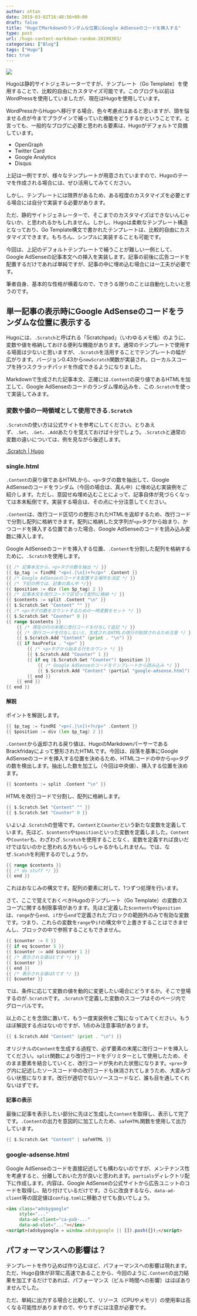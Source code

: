```yaml
---
author: ottan
date: 2019-03-02T16:48:56+09:00
draft: false
title: "HugoでMarkdownのランダムな位置にGoogle AdSenseのコードを挿入する"
type: post
url: /hugo-content-markdown-random-20190303/
categories: ["Blog"]
tags: ["Hugo"]
toc: true
---
```


![](/images/2019/03/190302-fdd22500e5352588.png)

Hugoは静的サイトジェネレーターですが、テンプレート（Go Template）を使用することで、比較的自由にカスタマイズ可能です。このブログも以前はWordPressを使用していましたが、現在はHugoを使用しています。

WordPressからHugoへ移行する場合、色々考慮点はあると思いますが、頭を悩ませる点が今までプラグインで補っていた機能をどうするかということです。と言っても、一般的なブログに必要と思われる要素は、Hugoがデフォルトで具備しています。

- OpenGraph
- Twitter Card
- Google Analytics
- Disqus

上記は一例ですが、様々なテンプレートが用意されていますので、Hugoのテーマを作成される場合には、ぜひ活用してみてください。

しかし、テンプレートには限界があるため、ある程度のカスタマイズを必要とする場合には自分で実装する必要があります。

ただ、静的サイトジェネレーターで、そこまでのカスタマイズはできないんじゃないか、と思われるかもしれません。しかし、Hugoは柔軟なテンプレート構造となっており、Go Template構文で書かれたテンプレートは、比較的自由にカスタマイズできます。もちろん、シンプルに実装することも可能です。

今回は、上記のデフォルトテンプレートで補うことが難しい一例として、Google AdSenseの記事本文への挿入を実装します。記事の前後に広告コードを配置するだけであれば単純ですが、記事の中に埋め込む場合には一工夫が必要です。

筆者自身、基本的な性格が横着なので、できうる限りのことは自動化したいと思うのです。

## 単一記事の表示時にGoogle AdSenseのコードをランダムな位置に表示する

Hugoには、`.Scratch`と呼ばれる「Scratchpad」（いわゆるメモ帳）のように、変数や値を格納しておける便利な機能があります。通常のテンプレートで使用する場面は少ないと思いますが、`.Scratch`を活用することでテンプレートの幅が広がります。バージョン0.43から`newScratch`関数が実装され、ローカルスコープを持つスクラッチパッドを作成できるようになりました。

Markdownで生成された記事本文、正確には`.Content`の戻り値であるHTMLを加工して、Google AdSenseのコードのランダム埋め込みを、この`.Scratch`を使って実装してみます。

### 変数や値の一時領域として使用できる`.Scratch`

`.Scratch`の使い方は公式サイトを参考にしてください。とりあえず、`.Set`、`.Get`、`.Add`あたりを覚えておけば十分でしょう。`.Scratch`と通常の変数の違いについては、例を見ながら後述します。

[.Scratch | Hugo](https://gohugo.io/functions/scratch#readout)

### single.html

`.Content`の戻り値であるHTMLから、`<p>`タグの数を抽出して、Google AdSenseのコードをランダム（今回の場合は、真ん中）に埋め込む実装例をご紹介します。ただし、意図せぬ埋め込むことによって、記事自体が見づらくなっては本末転倒です。実装する場合は、その点に十分注意してください。

`.Content`は、改行コード区切りの整形されたHTMLを返却するため、改行コードで分割し配列に格納できます。配列に格納した文字列が`<p>`タグから始まり、かつコードを挿入する位置であった場合、Google AdSenseのコードを読み込み変数に挿入します。

Google AdSenseのコードを挿入する位置、`.Content`を分割した配列を格納するために、`.Scratch`を使用します。

```go
{{ /* 記事本文から、<p>タグの数を抽出 */ }}
{{ $p_tag := findRE "<p>(.|\n])+?</p>" .Content }}
{{ /* Google AdSenseのコードを配置する場所を決定 */ }}
{{ /* 下記の例では、記事の真ん中 */}}
{{ $position := div (len $p_tag) 2 }}
{{ /* 記事本文を改行コードで区切って配列に格納 */ }}
{{ $contents := split .Content "\n" }}
{{ $.Scratch.Set "Content" "" }}
{{ /* <p>タグの数をカウントするための一時変数をセット */ }}
{{ $.Scratch.Set "Counter" 0 }}
{{ range $contents }}
	{{ /* 現在の行の末尾に改行コードを付与して追記 */ }}
	{{ /* 改行コードを付与しないと、生成されるHTMLの改行が削除されるため注意 */ }}
	{{ $.Scratch.Add "Content" (print . "\n") }}
	{{ if hasPrefix . "<p>" }}
		{{ /* <p>タグから始まる行をカウント */ }}
		{{ $.Scratch.Add "Counter" 1 }}
		{{ if eq ($.Scratch.Get "Counter") $position }}
			{{ /* Google AdSenseのコードをテンプレートから読み込み */ }}
			{{ $.Scratch.Add "Content" (partial "google-adsense.html") }}
		{{ end }}
	{{ end }}
{{ end }}
```

#### 解説

ポイントを解説します。

```go
{{ $p_tag := findRE "<p>(.|\n])+?</p>" .Content }}
{{ $position := div (len $p_tag) 2 }}
```

`.Content`から返却される戻り値は、HugoのMarkdownパーサーであるBrackfridayによって整形されたHTMLです。今回は、段落を基準にGoogle AdSenseのコードを挿入する位置を決めるため、HTMLコードの中から`<p>`タグの数を検出します。抽出した数を加工し（今回は中央値）、挿入する位置を決めます。

```go
{{ $contents := split .Content "\n" }}
```

HTMLを改行コードで分割し、配列に格納します。

```go
{{ $.Scratch.Set "Content" "" }}
{{ $.Scratch.Set "Counter" 0 }}
```

いよいよ`.Scratch`の登場です。`Content`と`Counter`という新たな変数を定義しています。先ほど、`$contents`や`$position`といった変数を定義しました。`Content`や`Counter`も、わざわざ`.Scratch`を使用することなく、変数を定義すれば良いだけではないのかと思われる方もいらっしゃるかもしれません。では、なぜ`.Scatch`を利用するのでしょうか。

```go
{{ range $contents }}
{{ /* do stuff */ }}
{{ end }}
```

これはおなじみの構文です。配列の要素に対して、1つずつ処理を行います。

さて、ここで覚えておくべきHugoのテンプレート（Go Template）の変数のスコープに関する制限事項があります。先ほど定義した`$contents`や`$position`は、`range`から`end`、`if`から`end`で定義されたブロックの範囲外のみで有効な変数です。つまり、これらの変数を`range`や`if`の構文中で上書きすることはできませんし、ブロックの中で参照することもできません。

```go
{{ $counter := 5 }}
{{ if eq $counter 5 }}
{{ $counter := add $counter 1 }}
{{ /* 表示される値は1です */ }}
{{ $counter }}
{{ end }}
{{ /* 表示される値は5です */ }}
{{ $counter }}
```

では、条件に応じて変数の値を動的に変更したい場合にどうするか。そこで登場するのが`.Scratch`です。`.Scratch`で定義した変数のスコープはそのページ内でグローバルです。

以上のことを念頭に置いて、もう一度実装例をご覧になってみてください。もうほぼ解説する点はないのですが、1点のみ注意事項があります。

```go
{{ $.Scratch.Add "Content" (print . "\n") }}
```

オリジナルの`Content`を生成する過程で、必ず要素の末尾に改行コードを挿入してください。`split`関数により改行コードをデリミターとして使用したため、そのまま要素を結合していくと、改行コードが失われた状態になります。`<pre>`タグ内に記述したソースコード中の改行コードも抹消されてしまうため、大変みづらい状態になります。改行が適切でないソースコードなど、誰も目を通してくれないはずです。

#### 記事の表示

最後に記事を表示したい部分に先ほど生成した`Content`を取得し、表示して完了です。`.Content`の出力を意図的に加工したため、`safeHTML`関数を使用して出力しています。

```go
{{ $.Scratch.Get "Content" | safeHTML }}
```

### google-adsense.html

Google AdSenseのコードを直接記述しても構わないのですが、メンテナンス性を考慮すると、分離しておいた方が良いと思われます。`partials`ディレクトリ配下に作成します。内容は、Google AdSenseの公式サイトから広告ユニットのコードを取得し、貼り付けているだけです。さらに改良するなら、`data-ad-client`等の固定値は`config.toml`に移動させても良いでしょう。

```html
<ins class="adsbygoogle"
     style="..."
     data-ad-client="ca-pub-..."
	 data-ad-slot="..."></ins>
<script>(adsbygoogle = window.adsbygoogle || []).push({});</script>
```

## パフォーマンスへの影響は？

テンプレートを作り込めば作り込むほど、パフォーマンスへの影響は現れます。ただ、Hugo自体が非常に高速であることから、今回のように`.Content`の出力結果を加工するだけであれば、パフォーマンス（ビルド時間への影響）はほぼありませんでした。

ただ、単純に出力する場合と比較して、リソース（CPUやメモリ）の使用率は高くなる可能性がありますので、やりすぎには注意が必要です。